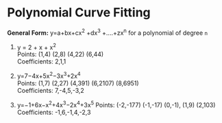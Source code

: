# Polynomial Curve Fitting <br>

<b>General Form:</b> y=a+bx+cx<sup>2</sup> +dx<sup>3</sup> +....+zx<sup>n</sup> for a polynomial of degree `n`
1. y = 2 + x + x<sup>2</sup> <br>
   Points: (1,4) (2,8) (4,22) (6,44) <br>
   Coefficients: 2,1,1

2. y=7−4x+5x<sup>2</sup>−3x<sup>3</sup>+2x<sup>4</sup> <br>
   Points: (1,7) (2,27) (4,391) (6,2107) (8,6951) <br>
   Coefficients: 7,-4,5,-3,2

3. y=−1+6x−x<sup>2</sup>+4x<sup>3</sup>−2x<sup>4</sup>+3x<sup>5</sup>
   Points: (-2,-177) (-1,-17) (0,-1), (1,9) (2,103) <br>
   Coefficients: -1,6,-1,4,-2,3